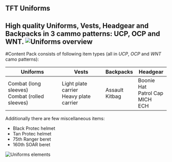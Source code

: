 ## TFT Uniforms

High quality Uniforms, Vests, Headgear and Backpacks in 3 cammo patterns: **UCP**, **OCP** and **WNT**.
![Uniforms overview](https://tft8.com/img/uniforms_main2.png)
---
#Content
Pack consists of following item types (all in _UCP_, _OCP_ and _WNT_ camo patterns):

Uniforms|Vests|Backpacks|Headgear
---|---|---|---
Combat (long sleeves)<br/>Combat (rolled sleeves) | Light plate carrier<br/>Heavy plate carrier | Assault<br/>Kitbag | Boonie Hat<br/>Patrol Cap<br/>MICH<br/>ECH

Additionally there are few miscellaneous items:
  * Black Protec helmet
  * Tan Protec helmet
  * 75th Ranger beret
  * 160th SOAR beret

![Uniforms elements](https://tft8.com/img/uniforms_parts.png)
